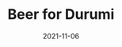 ---
title: Beer for Durumi
date: 2021-11-06
description: 맥주를 생산하고 싶은 욕심이 많은 두루미 구성원들은 자주 맥주를 마신다. 누군가가 Brewing을 위한 첫 번째 삽을 떴는데...
components: 
  - https://aa.durumi.io/items/%EB%A7%A5%EC%A3%BC/%ED%85%8C%EB%9D%BC/IMG_5184.JPG
resources:
- name: 테라를 많이 마시는 Durumi
  src: https://aa.durumi.io/items/%EB%A7%A5%EC%A3%BC/%ED%85%8C%EB%9D%BC/IMG_5184.JPG
- name: 클라우드
  params:
    icon: photo
  src: /items/맥주/클라우드/IMG_5183.JPG 
  description: Lorem, ipsum dolor sit amet consectetur adipisicing elit. Cumque praesentium nisi officiis maiores quia sapiente totam omnis vel sequi corporis ipsa incidunt reprehenderit recusandae maxime perspiciatis iste placeat architecto, mollitia delectus ut ab quibusdam. 
  target: /items/맥주/클라우드/img_5183/
- name: 하얼빈
  params:
    icon: photo
  src: items/맥주/하얼빈/하얼빈.png
  description: Lorem, ipsum dolor sit amet consectetur adipisicing elit. Cumque praesentium nisi officiis maiores quia sapiente totam omnis vel sequi corporis ipsa incidunt reprehenderit recusandae maxime perspiciatis iste placeat architecto, mollitia delectus ut ab quibusdam.
  target: items/맥주/하얼빈/하얼빈
- name: 1664-Blanc
  params:
    icon: photo
  src: items/맥주/1664blanc/IMG_4646.png
  description: Lorem, ipsum dolor sit amet consectetur adipisicing elit. Cumque praesentium nisi officiis maiores quia sapiente totam omnis vel sequi corporis ipsa incidunt reprehenderit recusandae maxime perspiciatis iste placeat architecto, mollitia delectus ut ab quibusdam. 
  target: /items/맥주/1664blanc/img_4646/   
---